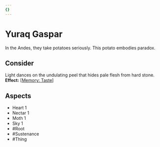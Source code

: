 ```yaml
---
{}
---
```

# Yuraq Gaspar
In the Andes, they take potatoes seriously. This potato embodies paradox.
## Consider
Light dances on the undulating peel that hides pale flesh from hard stone.<br>**Effect:** [[Memory: Taste](https://uadaf.theevilroot.xyz/rowenarium/element/mem.Taste)]
## Aspects
- Heart 1
- Nectar 1
- Moth 1
- Sky 1
- #Root 
- #Sustenance 
- #Thing
